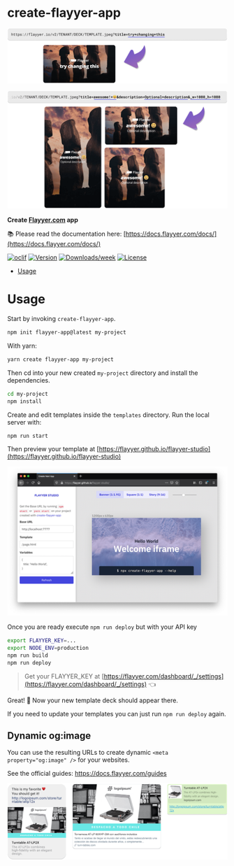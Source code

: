 create-flayyer-app
==================

[![Resultant flayyer live image](https://github.com/flayyer/create-flayyer-app/blob/master/.github/assets/result-1.png?raw=true&v=1)](https://flayyer.io/v2/flayyer/default/main.jpeg?title=try+changing+this)

[![Resultant flayyer live image](https://github.com/flayyer/create-flayyer-app/blob/master/.github/assets/result-2.png?raw=true&v=1)](https://flayyer.io/v2/flayyer/default/main.jpeg?title=awesome!+%F0%9F%98%83&description=Optional+description&_w=1080&_h=1920)

**Create [Flayyer.com](https://flayyer.com?ref=create-flayyer-app) app**

📚 Please read the documentation here: [https://docs.flayyer.com/docs/](https://docs.flayyer.com/docs/)



[![oclif](https://img.shields.io/badge/cli-oclif-brightgreen.svg)](https://oclif.io)
[![Version](https://img.shields.io/npm/v/create-flayyer-app.svg)](https://npmjs.org/package/create-flayyer-app)
[![Downloads/week](https://img.shields.io/npm/dw/create-flayyer-app.svg)](https://npmjs.org/package/create-flayyer-app)
[![License](https://img.shields.io/npm/l/create-flayyer-app.svg)](https://github.com/flayyer/create-flayyer-app/blob/master/package.json)

<!-- toc -->
* [Usage](#usage)
<!-- tocstop -->

# Usage

Start by invoking `create-flayyer-app`.

```sh
npm init flayyer-app@latest my-project
```

With yarn:

```sh
yarn create flayyer-app my-project
```

Then cd into your new created `my-project` directory and install the dependencies.

```sh
cd my-project
npm install
```

Create and edit templates inside the `templates` directory. Run the local server with:

```sh
npm run start
```

Then preview your template at [https://flayyer.github.io/flayyer-studio](https://flayyer.github.io/flayyer-studio)

[![flayyer-studio screenshot](https://raw.githubusercontent.com/flayyer/flayyer-studio/main/.github/screenshot.png)](https://flayyer.github.io/flayyer-studio)

Once you are ready execute `npm run deploy` but with your API key

```sh
export FLAYYER_KEY=...
export NODE_ENV=production
npm run build
npm run deploy
```

> Get your FLAYYER_KEY at [https://flayyer.com/dashboard/_/settings](https://flayyer.com/dashboard/_/settings) 👈

Great! 🎉
Now your new template deck should appear there.

If you need to update your templates you can just run `npm run deploy` again.

## Dynamic og:image

You can use the resulting URLs to create dynamic `<meta property="og:image" />` for your websites.

See the official guides: https://docs.flayyer.com/guides

[![Demo of link previews using Flayyer](./.github/assets/agents.png)](https://flayyer.com?ref=create-flayyer-app)

